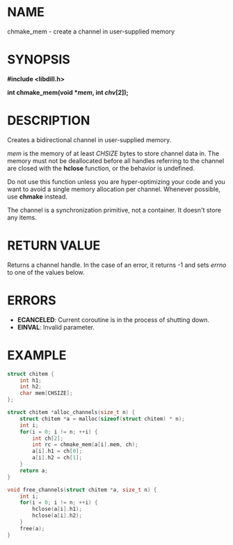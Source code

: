 
# NAME

chmake_mem - create a channel in user-supplied memory

# SYNOPSIS

**#include &lt;libdill.h>**

**int chmake_mem(void **\*_mem_**, int **_chv_**[2]);**

# DESCRIPTION

Creates a bidirectional channel in user-supplied memory.

_mem_ is the memory of at least _CHSIZE_ bytes to store channel data in. The memory must not be deallocated before all handles referring to the channel are closed with the **hclose** function, or the behavior is undefined.

Do not use this function unless you are hyper-optimizing your code and you want to avoid a single memory allocation per channel. Whenever possible, use **chmake** instead.

The channel is a synchronization primitive, not a container. It doesn't store any items.

# RETURN VALUE

Returns a channel handle. In the case of an error, it returns -1 and sets _errno_ to one of the values below.

# ERRORS

* **ECANCELED**: Current coroutine is in the process of shutting down.
* **EINVAL**: Invalid parameter.

# EXAMPLE

```c
struct chitem {
    int h1;
    int h2;
    char mem[CHSIZE];
};

struct chitem *alloc_channels(size_t n) {
    struct chitem *a = malloc(sizeof(struct chitem) * n);
    int i;
    for(i = 0; i != n; ++i) {
        int ch[2];
        int rc = chmake_mem(a[i].mem, ch);
        a[i].h1 = ch[0];
        a[i].h2 = ch[1];
    }
    return a;
}

void free_channels(struct chitem *a, size_t n) {
    int i;
    for(i = 0; i != n; ++i) {
        hclose(a[i].h1);
        hclose(a[i].h2);
    }
    free(a);
}
```

